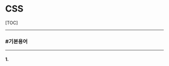 # CSS

[TOC]

---

### #기본용어

---

#### 1. <style>태그

interanl : <style>태그를 이용하여 스타일 시트를 모아놓은 스타일


	<head>
	<style>
		선택자{
			속성:속성값;	
			속성:속성값;
			}
	</style>
	</head>

external :  외부스타일시트, 스타일 시트코드만 있는 파일

```
<head>
<link rel="stylesheet" href="경로" type="text/css"/>
</head>
```



---

#### 2. background

```
background-color: rgb(100,250,120); #ddd; red;
background-image:url(../img/04.jpg);
background-repeat: ▶ 반복 no-repeat, repeat-x, repeat-y
background-position: 70% 20%; 100px 50px; ▶ left, center, rigth, top, meddle, bottom
background-attachment: fixed; ▶ fixde, scroll (이미지 고정)
background-size: 100% 300px; ▶ 배경이미지 크기
```

```
 ▶ 한번에 적용
  body {background: url(../img/01.jpg) no-repeat fixed right center;}
```



---

#### 3. font

```
font-family:"굴림" ▶ 글꼴
font-weight:700; ▶ 굵기
color:red; ▶ 글자색
font-size : px(기본16px), pt, cm, mm ,in(inch) em(현재크기 기준 사이즈 정해짐)
												20일때 0.5em -> 10px						
```



----

#### 4. border

```
border-lefe-style, border-right-style, border-top-style, border-bottom-style,
boeder-color : red green blue maroon; ▶ rgb코드, 컬러명
border-width : dotted; border-width: 2px ▶ 선의 두께 (px)
border-style : 선모양(solid:실선 dotted:점선, dashed(긴점선), double:이중선, none,
					groove:홈, inset:볼록)
```

```
▶ 한번에 적용
border: solid 5px orange;
```



---

#### 5. list

```
list-style-type: none;  (circle, square, upper-alpha...)
list-style-position : outside; inside;
 list-style-image: url("");
```



---

#### 6. attribute (속성 선택자)

```
[속성이름="속성값"]
input[type=text]{color:green;}

$= 특정값으로 끝나는 태그를 선택
img[src$=jpg]{border: 3px solid orange;}

^= 특정값으로 시작하는 태그를 선택
input[value^=등]{background-color: yellow;}

*= 특정값이 포함되어 있는 태그를 선택
input[value*=gu]{background-color: pink;} (태그, 클래스, 속성값 숫자일경우 ''안에)
```



---

#### 7. 결합 선택자

```
▶자손 선택자
div p {스타일;}
```

```
▶자식 선택자
div > p {스타일;}
```



---

#### 8. 동위 선택자

```
▶일반 동위 선택자
div ~ p {스타일;} (<div>태그보다 뒤에 존재하는 <p>태그 모두 선택)
```

```
▶인접 동위 선택자
div + p {스타일;} (<div>태그의 바로 뒤에 존재하는 <p>태그 모두 선택)
```



----

#### 9. 상태 선택자

```
:disabled  비활성화된 컴퍼넌트에 스타일 적용 -> 서버로 데이터도 안넘어감
:enabled 활성화된 컴퍼넌트에 적용하기
:checked  체크된 상태의 input 요소를 선택)
```



---

#### 10. 반응 선택자

```
:focus 커서가 컴퍼넌트에 들어갔을 때(input 활성화)
:hover 마우스 올렸을 때
:link 링크 방문하지 않은 상태
:visited 링크 방문한 상태
:active 링크 클릭 상태
```



---

#### 11. 구조 선택자

```
nth-child(2n) : n번째에 위치하는 자식 -> 246 (2n+1) 135
nth-last-child : 뒤에서 n번째에 위치하는 자식
first-child : 첫번째 객체
last-child : 마지막 객체

nth-of-type : 모든 자식 요소 중에서 n번째로 등장 요소
first-df-type : 모든 자식 요소 중에서 맨 처음으로 등장 요소
last-df-type : 모든 자식 요소 중에서 마지막 으로 등장 요소
```

```
선택 불가되도록 하기
oncontextmenu="return false" : 마우스 오른쪽 버튼 메뉴 제어
onselectstart="return false" : 드래그 시작불가능
```



---

#### 12. 의사 요소

```
::first-letter : 첫번째 글자에 대한 스타일
::first-line : 첫번째 줄에 대한 스타일
::selection : 선택영역에 대한 스타일
```



---

#### 13. shadow

```
text-shadow: -5px -5px 5px red; (왼오 / 위아래 / 투명 / 색상)
box-shadow: 10px 10px 10px #ccc;

gradient
https://www.colorzilla.com/gradient-editor/ 참고
```



---

#### 14. position

```
position: static; (좌표 속성값에 영향 받지 x) 정적
position: relative;left: 30px; (내 HTML 기본 위치를 기준으로 위치를 설정) 상대
position: fixed; top:100px; right:100px; (스크롤 되어도 항상 같은 곳에 위치) 지정
position: absolute; left: 250px; bottom:100px; (조상 요소를 기준으로 위치를 설정
												조상요소 x -> HTML기준으로 위치 설정) 절대
```



---

#### 15. display

```
visibility : visible; hidden; ▶ 선택된 개체를 보여주거나 숨길수있다. 숨기더라도 공간 유지
dispaly  : block; none; ▶ 선택된 개체를 보여주거나 숨길수있다. 숨김상태에서 공간 반납
				
```

